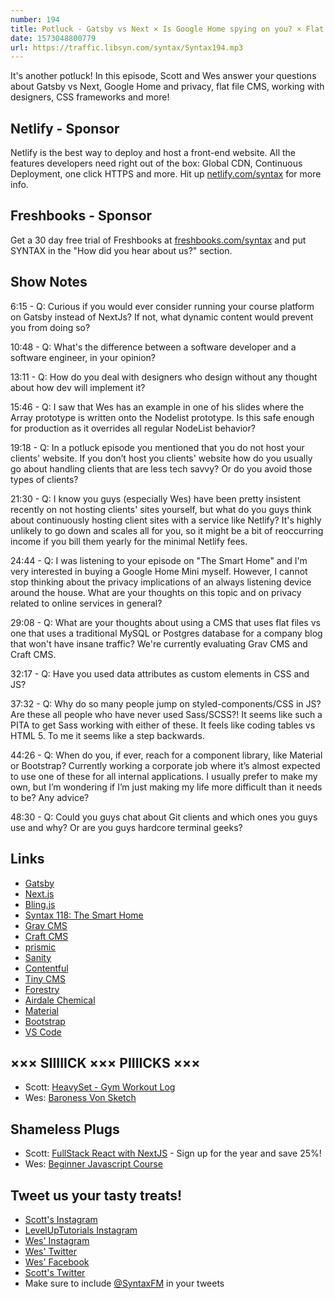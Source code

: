 ```yaml
---
number: 194
title: Potluck - Gatsby vs Next × Is Google Home spying on you? × Flat File CMS × CSS Frameworks × Hosting Client Sites × More!
date: 1573048800779
url: https://traffic.libsyn.com/syntax/Syntax194.mp3
---
```


It's another potluck! In this episode, Scott and Wes answer your questions about Gatsby vs Next, Google Home and privacy, flat file CMS, working with designers, CSS frameworks and more!

## Netlify - Sponsor
Netlify is the best way to deploy and host a front-end website. All the features developers need right out of the box: Global CDN, Continuous Deployment, one click HTTPS and more. Hit up [netlify.com/syntax](https://netlify.com/syntax) for more info.

## Freshbooks - Sponsor
Get a 30 day free trial of Freshbooks at [freshbooks.com/syntax](https://freshbooks.com/syntax) and put SYNTAX in the "How did you hear about us?" section.

## Show Notes

6:15 - Q: Curious if you would ever consider running your course platform on Gatsby instead of NextJs? If not, what dynamic content would prevent you from doing so?

10:48 - Q: What's the difference between a software developer and a software engineer, in your opinion?

13:11 - Q: How do you deal with designers who design without any thought about how dev will implement it?

15:46 - Q: I saw that Wes has an example in one of his slides where the Array prototype is written onto the Nodelist prototype. Is this safe enough for production as it overrides all regular NodeList behavior? 

19:18 - Q: In a potluck episode you mentioned that you do not host your clients' website. If you don’t host you clients' website how do you usually go about handling clients that are less tech savvy? Or do you avoid those types of clients?

21:30 - Q: I know you guys (especially Wes) have been pretty insistent recently on not hosting clients' sites yourself, but what do you guys think about continuously hosting client sites with a service like Netlify? It's highly unlikely to go down and scales all for you, so it might be a bit of reoccurring income if you bill them yearly for the minimal Netlify fees.

24:44 - Q: I was listening to your episode on "The Smart Home" and I'm very interested in buying a Google Home Mini myself. However, I cannot stop thinking about the privacy implications of an always listening device around the house. What are your thoughts on this topic and on privacy related to online services in general?

29:08 - Q: What are your thoughts about using a CMS that uses flat files vs one that uses a traditional MySQL or Postgres database for a company blog that won't have insane traffic? We're currently evaluating Grav CMS and Craft CMS.

32:17 - Q: Have you used data attributes as custom elements in CSS and JS?

37:32 - Q: Why do so many people jump on styled-components/CSS in JS? Are these all people who have never used Sass/SCSS?! It seems like such a PITA to get Sass working with either of these. It feels like coding tables vs HTML 5. To me it seems like a step backwards.

44:26 - Q: When do you, if ever, reach for a component library, like Material or Bootstrap? Currently working a corporate job where it’s almost expected to use one of these for all internal applications. I usually prefer to make my own, but I’m wondering if I’m just making my life more difficult than it needs to be? Any advice?

48:30 - Q: Could you guys chat about Git clients and which ones you guys use and why? Or are you guys hardcore terminal geeks?

## Links
* [Gatsby](https://www.gatsbyjs.org/)
* [Next.js](https://nextjs.org/)
* [Bling.js](https://gist.github.com/paulirish/12fb951a8b893a454b32)
* [Syntax 118: The Smart Home](https://syntax.fm/show/118/the-smart-home)
* [Grav CMS](https://getgrav.org/)
* [Craft CMS](https://craftcms.com/)
* [prismic](https://prismic.io/)
* [Sanity](https://www.sanity.io/)
* [Contentful](https://www.contentful.com/)
* [Tiny CMS](http://www.tinycms.eu/)
* [Forestry](https://forestry.io/)
* [Airdale Chemical](http://www.airedalechemical.com/)
* [Material](https://material.io/)
* [Bootstrap](https://getbootstrap.com/)
* [VS Code](https://code.visualstudio.com/)

## ××× SIIIIICK ××× PIIIICKS ×××
* Scott: [HeavySet - Gym Workout Log](https://www.runloop.com/heavyset-gym-workout-log-for-iphone)
* Wes: [Baroness Von Sketch](https://www.cbc.ca/baroness/m_site/)

## Shameless Plugs
* Scott: [FullStack React with NextJS](https://www.leveluptutorials.com/pro) - Sign up for the year and save 25%!
* Wes: [Beginner Javascript Course](https://www.beginnerjavascript.com/)

## Tweet us your tasty treats!
* [Scott's Instagram](https://www.instagram.com/stolinski/)
* [LevelUpTutorials Instagram](https://www.instagram.com/LevelUpTutorials/)
* [Wes' Instagram](https://www.instagram.com/wesbos/)
* [Wes' Twitter](https://twitter.com/wesbos)
* [Wes' Facebook](https://www.facebook.com/wesbos.developer)
* [Scott's Twitter](https://twitter.com/stolinski)
* Make sure to include [@SyntaxFM](https://twitter.com/SyntaxFM) in your tweets